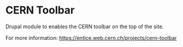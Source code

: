 # CERN Toolbar

Drupal module to enables the CERN toolbar on the top of the site.

For more information: https://entice.web.cern.ch/projects/cern-toolbar
